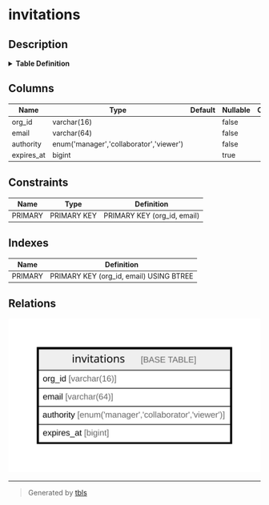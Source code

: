 # invitations

## Description

<details>
<summary><strong>Table Definition</strong></summary>

```sql
CREATE TABLE `invitations` (
  `org_id` varchar(16) NOT NULL,
  `email` varchar(64) NOT NULL,
  `authority` enum('manager','collaborator','viewer') NOT NULL,
  `expires_at` bigint DEFAULT NULL,
  PRIMARY KEY (`org_id`,`email`)
) ENGINE=InnoDB DEFAULT CHARSET=utf8mb4 COLLATE=utf8mb4_0900_ai_ci
```

</details>

## Columns

| Name | Type | Default | Nullable | Children | Parents | Comment |
| ---- | ---- | ------- | -------- | -------- | ------- | ------- |
| org_id | varchar(16) |  | false |  |  |  |
| email | varchar(64) |  | false |  |  |  |
| authority | enum('manager','collaborator','viewer') |  | false |  |  |  |
| expires_at | bigint |  | true |  |  |  |

## Constraints

| Name | Type | Definition |
| ---- | ---- | ---------- |
| PRIMARY | PRIMARY KEY | PRIMARY KEY (org_id, email) |

## Indexes

| Name | Definition |
| ---- | ---------- |
| PRIMARY | PRIMARY KEY (org_id, email) USING BTREE |

## Relations

![er](invitations.svg)

---

> Generated by [tbls](https://github.com/k1LoW/tbls)

